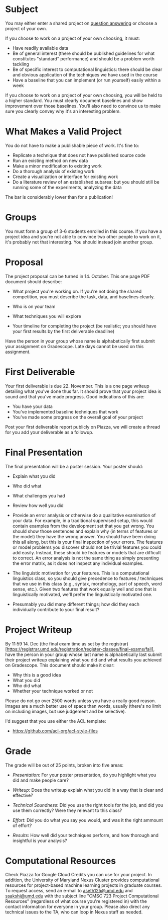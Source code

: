 Subject
==================

You may either enter a shared project on 
[question answering](qa.md) or
choose a project of your own.

If you choose to work on a project of your own choosing, it must:
* Have readily available data
* Be of general interest (there should be published guidelines for what constitutes "standard" performance) and should be a problem worth tackling
* Be of specific interest to computational linguistics: there should be clear and obvious application of the techniques we have used in the course
* Have a baseline that you can implement (or run yourself) easily within a week

If you choose to work on a project of your own choosing, you will be
held to a higher standard.  You must clearly document baselines and
show improvement over those baselines.  You'll also need to convince
us to make sure you clearly convey why it's an interesting problem.

What Makes a Valid Project
===========================

You do not have to make a publishable piece of work.  It's fine to:
* Replicate a technique that does not have published source code
* Run an existing method on new data
* Make a minor modification to existing work
* Do a thorough analysis of existing work
* Create a visualization or interface for existing work
* Do a literature review of an established subarea: but you should
  still be running some of the experiments, analyzing the data

The bar is considerably lower than for a publication!

Groups
==================

You must form a group of 3-6 students enrolled in this course.  If you have a project idea and you're not able to convince two other people to work on it, it's probably not that interesting.  You should instead join another group.  

Proposal
==================

The project proposal can be turned in 14. October.  This one page PDF document
should describe:

* What project you're working on.  If you're not doing the shared competition, you must describe the task, data, and baselines clearly.

* Who is on your team

* What techniques you will explore 

* Your timeline for completing the project (be realistic; you should
  have your first results by the first deliverable deadline)

Have the person in your group whose name is alphabetically first
submit your assignment on Gradescope.  Late days cannot be used on this
assignment.  

First Deliverable
======================

Your first deliverable is due 22. November.  This is a one page writeup detailing what you've done thus far.  It should prove that your project idea is sound and that you've made progress.  Good indications of this are:
* You have your data
* You've implemented baseline techniques that work
* You've made some progress on the overall goal of your project

Post your first deliverable report publicly on Piazza, we will create
a thread for you add your deliverable as a followup.

Final Presentation
======================

The final presentation will be a poster session.  Your poster should:

* Explain what you did

* Who did what

* What challenges you had

* Review how well you did 

* Provide an error analysis or otherwise do a qualitative examination of your data.  For example, in a traditional supervised setup, this would contain examples from the
  development set that you get wrong.  You should show those sentences
  and explain why (in terms of features or the model) they have the
  wrong answer.  You should have been doing this all along, but this is your final inspection of
  your errors. The features or model problems you discover should not
  be trivial features you could add easily.  Instead, these should be
  features or models that are difficult to correct.  An error analysis
  is not the same thing as simply presenting the error matrix, as it
  does not inspect any individual examples.

* The linguistic motivation for your features.  This is a
  computational linguistics class, so you should give precedence to
  features / techniques that we use in this class (e.g., syntax,
  morphology, part of speech, word sense, etc.).  Given two features
  that work equally well and one that is linguistically motivated,
  we'll prefer the linguistically motivated one.

* Presumably you did many different things; how did they each
  individually contribute to your final result?


Project Writeup
======================

By 11:59 14. Dec (the final exam time as set by the registrar)[https://registrar.umd.edu/registration/register-classes/final-exams/fall], have the person in your group whose last name
is alphabetically last submit their project writeup explaining what
you did and what results you achieved on Gradescope.  This document should
make it clear:

* Why this is a good idea
* What you did
* Who did what
* Whether your technique worked or not

Please do not go over 2500 words unless you have a really good reason.
Images are a much better use of space than words, usually (there's no
limit on including images, but use judgement and be selective).

I'd suggest that you use either the ACL template:
* https://github.com/acl-org/acl-style-files


Grade
======================

The grade will be out of 25 points, broken into five areas:

* _Presentation_: For your poster presentation, do you highlight what
  you did and make people care? 

* _Writeup_: Does the writeup explain what you did in a way that is
  clear and effective?

* _Technical Soundness_: Did you use the right tools for the job, and
  did you use them correctly?  Were they relevant to this class?

* _Effort_: Did you do what you say you would, and was it the right
  ammount of effort?

* _Results_:  How well did your techniques perform, and how thorough and insightful is your analysis?

Computational Resources
=============================

Check Piazza for Google Cloud Credits you can use for your project.
In addition, the University of Maryland Nexus Cluster provides
computational resources for project-based machine learning projects in
graduate courses.  To request access, send an e-mail to
aseth125@umd.edu and ssakshi@umd.edu with the subject line "CMSC 723 Project
Computational Resources" (regardless of what course you're registered
in) with the contact information for everyone in
your group.  Please also direct any technical issues to the TA, who
can loop in Nexus staff as needed.
